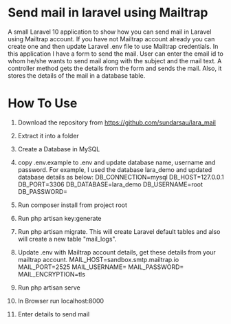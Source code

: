 # Send mail in laravel using Mailtrap 
A small Laravel 10 application to show how you can send mail in Laravel using Mailtrap account. If you have not Mailtrap account already you can create one and then update Laravel .env file to use Mailtrap credentials. In this application I have a form to send the mail. User can enter the email id to whom he/she wants to send mail along with the subject and the mail text. A controller method gets the details from the form and sends the mail. Also, it stores the details of the mail in a database table.

# How To Use

1) Download the repository from https://github.com/sundarsau/lara_mail
2) Extract it into a folder
3) Create a Database in MySQL
4) copy .env.example to .env and update database name, username and password. For example, I used the database lara_demo and updated database details as below:
    DB_CONNECTION=mysql
    DB_HOST=127.0.0.1
    DB_PORT=3306
    DB_DATABASE=lara_demo
    DB_USERNAME=root
    DB_PASSWORD=

5) Run composer install from project root
6) Run php artisan key:generate
7) Run php artisan migrate. This will create Laravel default tables and also will create a new table "mail_logs". 
8) Update .env with Mailtrap account details, get these details from your mailtrap account.
    MAIL_HOST=sandbox.smtp.mailtrap.io
    MAIL_PORT=2525
    MAIL_USERNAME=<put your mailtrap account username>
    MAIL_PASSWORD=<put your mailtrap account password>
    MAIL_ENCRYPTION=tls
9) Run php artisan serve
11) In Browser run localhost:8000
12) Enter details to send mail

